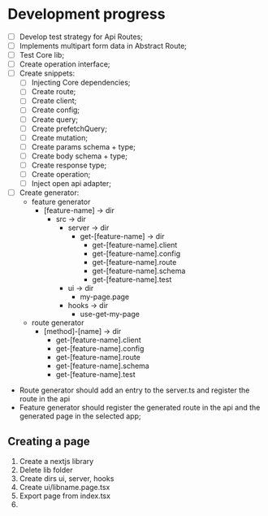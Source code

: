 # Development progress

- [ ] Develop test strategy for Api Routes;
- [ ] Implements multipart form data in Abstract Route;
- [ ] Test Core lib;
- [ ] Create operation interface;
- [ ] Create snippets:
  - [ ] Injecting Core dependencies;
  - [ ] Create route;
  - [ ] Create client;
  - [ ] Create config;
  - [ ] Create query;
  - [ ] Create prefetchQuery;
  - [ ] Create mutation;
  - [ ] Create params schema + type;
  - [ ] Create body schema + type;
  - [ ] Create response type;
  - [ ] Create operation;
  - [ ] Inject open api adapter;
- [ ] Create generator:
  - feature generator
    - [feature-name] -> dir
      - src -> dir
        - server -> dir
          - get-[feature-name] -> dir
            - get-[feature-name].client
            - get-[feature-name].config
            - get-[feature-name].route
            - get-[feature-name].schema
            - get-[feature-name].test
        - ui -> dir
          - my-page.page
        - hooks -> dir
          - use-get-my-page
  - route generator
    - [method]-[name] -> dir
      - get-[feature-name].client
      - get-[feature-name].config
      - get-[feature-name].route
      - get-[feature-name].schema
      - get-[feature-name].test
- Route generator should add an entry to the server.ts and register the route in the api
- Feature generator should register the generated route in the api and the generated page in the selected app;

## Creating a page

1. Create a nextjs library
2. Delete lib folder
3. Create dirs ui, server, hooks
4. Create ui/libname.page.tsx
5. Export page from index.tsx
6. 
